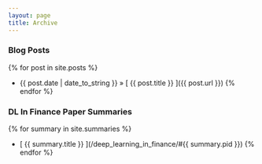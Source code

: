 ```yaml
---
layout: page
title: Archive
---
```


### Blog Posts

{% for post in site.posts %}
  * {{ post.date | date_to_string }} &raquo; [ {{ post.title }} ]({{ post.url }})
{% endfor %}



### DL In Finance Paper Summaries

{% for summary in site.summaries %}
  * [ {{ summary.title }} ](/deep_learning_in_finance/#{{ summary.pid }})
{% endfor %}
